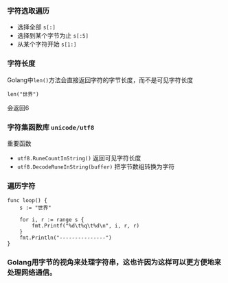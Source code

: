 
### 字符选取遍历
- 选择全部 `s[:]`
- 选择到某个字节为止 `s[:5]`
- 从某个字符开始 `s[1:]`

### 字符长度
Golang中`len()`方法会直接返回字符的字节长度，而不是可见字符长度
```
len("世界") 
```
会返回6 

### 字符集函数库 `unicode/utf8`
重要函数 
- `utf8.RuneCountInString()` 返回可见字符长度
- `utf8.DecodeRuneInString(buffer)` 把字节数组转换为字符

### 遍历字符
```
func loop() {
	s := "世界"
	
	for i, r := range s {
		fmt.Printf("%d\t%q\t%d\n", i, r, r)
	}
	fmt.Println("---------------")
}
```

### Golang用字节的视角来处理字符串，这也许因为这样可以更方便地来处理网络通信。